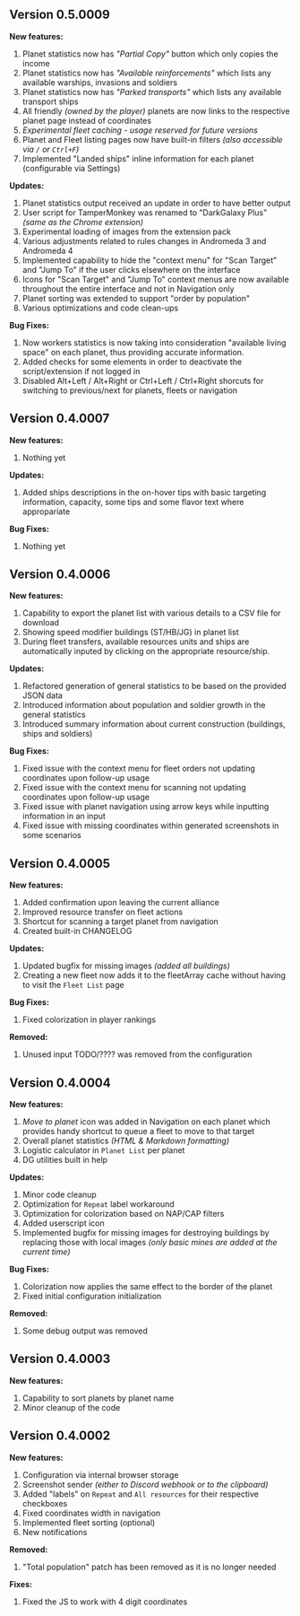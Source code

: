 ## Version 0.5.0009

**New features:**

1. Planet statistics now has _"Partial Copy"_ button which only copies the income
1. Planet statistics now has _"Available reinforcements"_ which lists any available warships, invasions and soldiers
1. Planet statistics now has _"Parked transports"_ which lists any available transport ships
1. All friendly _(owned by the player)_ planets are now links to the respective planet page instead of coordinates
1. _Experimental fleet caching - usage reserved for future versions_
1. Planet and Fleet listing pages now have built-in filters _(also accessible via `/` or `Ctrl+F`)_
1. Implemented "Landed ships" inline information for each planet (configurable via Settings)

**Updates:**

1. Planet statistics output received an update in order to have better output
1. User script for TamperMonkey was renamed to "DarkGalaxy Plus" _(same as the Chrome extension)_
1. Experimental loading of images from the extension pack
1. Various adjustments related to rules changes in Andromeda 3 and Andromeda 4
1. Implemented capability to hide the "context menu" for "Scan Target" and "Jump To" if the user clicks elsewhere on the interface
1. Icons for "Scan Target" and "Jump To" context menus are now available throughout the entire interface and not in Navigation only
1. Planet sorting was extended to support "order by population"
1. Various optimizations and code clean-ups

**Bug Fixes:**

1. Now workers statistics is now taking into consideration "available living space" on each planet, thus providing accurate information.
1. Added checks for some elements in order to deactivate the script/extension if not logged in
1. Disabled Alt+Left / Alt+Right or Ctrl+Left / Ctrl+Right shorcuts for switching to previous/next for planets, fleets or navigation

## Version 0.4.0007
**New features:**

1. Nothing yet

**Updates:**

1. Added ships descriptions in the on-hover tips with basic targeting information, capacity, some tips and some flavor text where appropariate

**Bug Fixes:**

1. Nothing yet

## Version 0.4.0006

**New features:**

1. Capability to export the planet list with various details to a CSV file for download
1. Showing speed modifier buildings (ST/HB/JG) in planet list
1. During fleet transfers, available resources units and ships are automatically inputed by clicking on the appropriate resource/ship.

**Updates:**

1. Refactored generation of general statistics to be based on the provided JSON data
1. Introduced information about population and soldier growth in the general statistics
1. Introduced summary information about current construction (buildings, ships and soldiers)

**Bug Fixes:**

1. Fixed issue with the context menu for fleet orders not updating coordinates upon follow-up usage
1. Fixed issue with the context menu for scanning not updating coordinates upon follow-up usage
1. Fixed issue with planet navigation using arrow keys while inputting information in an input 
1. Fixed issue with missing coordinates within generated screenshots in some scenarios

## Version 0.4.0005

**New features:**

1. Added confirmation upon leaving the current alliance
1. Improved resource transfer on fleet actions
1. Shortcut for scanning a target planet from navigation
1. Created built-in CHANGELOG

**Updates:**

1. Updated bugfix for missing images *(added all buildings)*
1. Creating a new fleet now adds it to the fleetArray cache without having to visit the `Fleet List` page

**Bug Fixes:**

1. Fixed colorization in player rankings

**Removed:**

1. Unused input TODO/???? was removed from the configuration

## Version 0.4.0004

**New features:**

1. *Move to planet* icon was added in Navigation on each planet which provides handy shortcut to queue a fleet to move to that target
1. Overall planet statistics *(HTML & Markdown formatting)*
1. Logistic calculator in `Planet List` per planet
1. DG utilities built in help

**Updates:**

1. Minor code cleanup
1. Optimization for `Repeat` label workaround
1. Optimization for colorization based on NAP/CAP filters
1. Added userscript icon
1. Implemented bugfix for missing images for destroying buildings by replacing those with local images *(only basic mines are added at the current time)*

**Bug Fixes:**

1. Colorization now applies the same effect to the border of the planet
1. Fixed initial configuration initialization

**Removed:**

1. Some debug output was removed

## Version 0.4.0003

**New features:**

1. Capability to sort planets by planet name
1. Minor cleanup of the code

## Version 0.4.0002

**New features:**

1. Configuration via internal browser storage
1. Screenshot sender *(either to Discord webhook or to the clipboard)*
1. Added "labels" on `Repeat` and `All resources` for their respective checkboxes
1. Fixed coordinates width in navigation
1. Implemented fleet sorting (optional)
1. New notifications

**Removed:**

1. "Total population" patch has been removed as it is no longer needed

**Fixes:**

1. Fixed the JS to work with 4 digit coordinates
